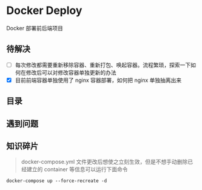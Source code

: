 # Docker Deploy

Docker 部署前后端项目

## 待解决

- [ ] 每次修改都需要重新移除容器、重新打包、唤起容器。流程繁琐，探索一下如何在修改后可以对修改容器单独更新的办法
- [x] 目前前端容器单独使用了 nginx 容器部署，如何把 nginx 单独抽离出来

## 目录

## 遇到问题

## 知识碎片

> docker-compose.yml 文件更改后想使之立刻生效，但是不想手动删除已经建立的 container 等信息可以运行下面命令
```
docker-compose up --force-recreate -d
```

